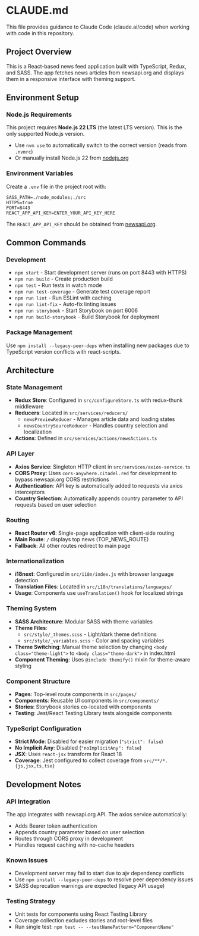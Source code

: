 # CLAUDE.md

This file provides guidance to Claude Code (claude.ai/code) when working with code in this repository.

## Project Overview

This is a React-based news feed application built with TypeScript, Redux, and SASS. The app fetches news articles from newsapi.org and displays them in a responsive interface with theming support.

## Environment Setup

### Node.js Requirements
This project requires **Node.js 22 LTS** (the latest LTS version). This is the only supported Node.js version.

- Use `nvm use` to automatically switch to the correct version (reads from `.nvmrc`)
- Or manually install Node.js 22 from [nodejs.org](https://nodejs.org/)

### Environment Variables
Create a `.env` file in the project root with:
```
SASS_PATH=./node_modules;./src
HTTPS=true
PORT=8443
REACT_APP_API_KEY=ENTER_YOUR_API_KEY_HERE
```

The `REACT_APP_API_KEY` should be obtained from [newsapi.org](https://newsapi.org/register).

## Common Commands

### Development
- `npm start` - Start development server (runs on port 8443 with HTTPS)
- `npm run build` - Create production build
- `npm test` - Run tests in watch mode
- `npm run test-coverage` - Generate test coverage report
- `npm run lint` - Run ESLint with caching
- `npm run lint-fix` - Auto-fix linting issues
- `npm run storybook` - Start Storybook on port 6006
- `npm run build-storybook` - Build Storybook for deployment

### Package Management
Use `npm install --legacy-peer-deps` when installing new packages due to TypeScript version conflicts with react-scripts.

## Architecture

### State Management
- **Redux Store**: Configured in `src/configureStore.ts` with redux-thunk middleware
- **Reducers**: Located in `src/services/reducers/`
  - `newsPreviewReducer` - Manages article data and loading states
  - `newsCountrySourceReducer` - Handles country selection and localization
- **Actions**: Defined in `src/services/actions/newsActions.ts`

### API Layer
- **Axios Service**: Singleton HTTP client in `src/services/axios-service.ts`
- **CORS Proxy**: Uses `cors-anywhere.citadel.red` for development to bypass newsapi.org CORS restrictions
- **Authentication**: API key is automatically added to requests via axios interceptors
- **Country Selection**: Automatically appends country parameter to API requests based on user selection

### Routing
- **React Router v6**: Single-page application with client-side routing
- **Main Route**: `/` displays top news (TOP_NEWS_ROUTE)
- **Fallback**: All other routes redirect to main page

### Internationalization
- **i18next**: Configured in `src/i18n/index.js` with browser language detection
- **Translation Files**: Located in `src/i18n/translations/languages/`
- **Usage**: Components use `useTranslation()` hook for localized strings

### Theming System
- **SASS Architecture**: Modular SASS with theme variables
- **Theme Files**:
  - `src/style/_themes.scss` - Light/dark theme definitions
  - `src/style/_variables.scss` - Color and spacing variables
- **Theme Switching**: Manual theme selection by changing `<body class="theme-light">` to `<body class="theme-dark">` in index.html
- **Component Theming**: Uses `@include themify()` mixin for theme-aware styling

### Component Structure
- **Pages**: Top-level route components in `src/pages/`
- **Components**: Reusable UI components in `src/components/`
- **Stories**: Storybook stories co-located with components
- **Testing**: Jest/React Testing Library tests alongside components

### TypeScript Configuration
- **Strict Mode**: Disabled for easier migration (`"strict": false`)
- **No Implicit Any**: Disabled (`"noImplicitAny": false`)
- **JSX**: Uses `react-jsx` transform for React 18
- **Coverage**: Jest configured to collect coverage from `src/**/*.{js,jsx,ts,tsx}`

## Development Notes

### API Integration
The app integrates with newsapi.org API. The axios service automatically:
- Adds Bearer token authentication
- Appends country parameter based on user selection
- Routes through CORS proxy in development
- Handles request caching with no-cache headers

### Known Issues
- Development server may fail to start due to ajv dependency conflicts
- Use `npm install --legacy-peer-deps` to resolve peer dependency issues
- SASS deprecation warnings are expected (legacy API usage)

### Testing Strategy
- Unit tests for components using React Testing Library
- Coverage collection excludes stories and root-level files
- Run single test: `npm test -- --testNamePattern="ComponentName"`